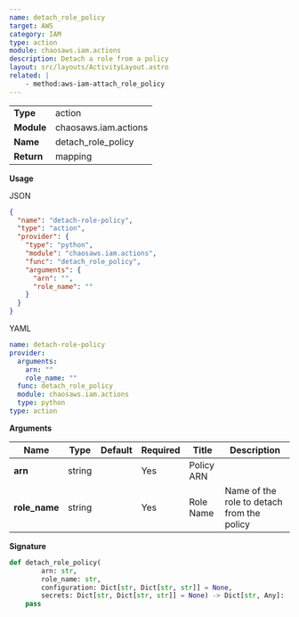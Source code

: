 ```yaml
---
name: detach_role_policy
target: AWS
category: IAM
type: action
module: chaosaws.iam.actions
description: Detach a role from a policy
layout: src/layouts/ActivityLayout.astro
related: |
    - method:aws-iam-attach_role_policy
---
```


|            |                      |
| ---------- | -------------------- |
| **Type**   | action               |
| **Module** | chaosaws.iam.actions |
| **Name**   | detach_role_policy   |
| **Return** | mapping              |

**Usage**

JSON

```json
{
  "name": "detach-role-policy",
  "type": "action",
  "provider": {
    "type": "python",
    "module": "chaosaws.iam.actions",
    "func": "detach_role_policy",
    "arguments": {
      "arn": "",
      "role_name": ""
    }
  }
}
```

YAML

```yaml
name: detach-role-policy
provider:
  arguments:
    arn: ""
    role_name: ""
  func: detach_role_policy
  module: chaosaws.iam.actions
  type: python
type: action
```

**Arguments**

| Name          | Type   | Default | Required | Title      | Description                                |
| ------------- | ------ | ------- | -------- | ---------- | ------------------------------------------ |
| **arn**       | string |         | Yes      | Policy ARN |                                            |
| **role_name** | string |         | Yes      | Role Name  | Name of the role to detach from the policy |

**Signature**

```python
def detach_role_policy(
        arn: str,
        role_name: str,
        configuration: Dict[str, Dict[str, str]] = None,
        secrets: Dict[str, Dict[str, str]] = None) -> Dict[str, Any]:
    pass

```

